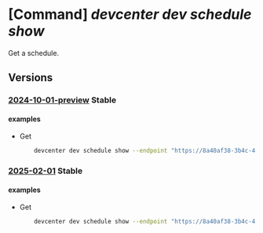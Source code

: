 # [Command] _devcenter dev schedule show_

Get a schedule.

## Versions

### [2024-10-01-preview](/Resources/data-plane/microsoft.devcenter/L3Byb2plY3RzL3t9L3Bvb2xzL3t9L3NjaGVkdWxlcy97fQ==/2024-10-01-preview.xml) **Stable**

<!-- data-plane:microsoft.devcenter /projects/{}/pools/{}/schedules/{} 2024-10-01-preview -->

#### examples

- Get
    ```bash
        devcenter dev schedule show --endpoint "https://8a40af38-3b4c-4672-a6a4-5e964b1870ed-contosodevcenter.centralus.devcenter.azure.com/" --pool-name "DevPool" --project-name "DevProject"
    ```

### [2025-02-01](/Resources/data-plane/microsoft.devcenter/L3Byb2plY3RzL3t9L3Bvb2xzL3t9L3NjaGVkdWxlcy97fQ==/2025-02-01.xml) **Stable**

<!-- data-plane:microsoft.devcenter /projects/{}/pools/{}/schedules/{} 2025-02-01 -->

#### examples

- Get
    ```bash
        devcenter dev schedule show --endpoint "https://8a40af38-3b4c-4672-a6a4-5e964b1870ed-contosodevcenter.centralus.devcenter.azure.com/" --pool-name "DevPool" --project-name "DevProject"
    ```
